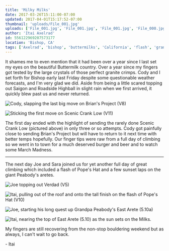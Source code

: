 ```yaml
---
title: 'Milky Milks'
date: 2017-03-26T15:11:00-07:00
updated: 2017-04-01T15:17:52-07:00
thumbnail: 'uploads/File_001.jpg'
uploads: ['File_001.jpg', 'File_001.jpg', 'File_001.jpg', 'File_000.jpg']
author: 'Itai Axelrad'
id: 556122969207573177
location: 'Bishop, CA'
tags: ['Axelrad', 'bishop', 'buttermilks', 'California', 'flash', 'granite', 'highball', 'Itai']
---
```


It shames me to even mention that it had been over a year since I last set my eyes on the beautiful Buttermilk country. Over a year since my fingers got tested by the large crystals of those perfect granite crimps. Cody and I set forth for Bishop early last Friday despite some questionable weather forecasts, and I'm very glad we did.
Aside from being a little scared topping out Saigon and Roadside Highball in slight rain when we first arrived, it quickly blew past us and never returned.

![Cody, slapping the last big move on Brian's Project (V8)](uploads/File_000(4).jpg)

![Sticking the first move on Scenic Crank Low (V11)](uploads/File_000(3).jpg)

The first day ended with the highlight of sending the rarely done Scenic Crank Low (pictured above) in only three or so attempts. Cody got painfully close to sending Brian's Project but will have to return to it next time with better temps hopefully. Our finger tips were raw from a full day of climbing so we went in to town for a much deserved burger and beer and to watch some March Madness.

---

The next day Joe and Sara joined us for yet another full day of great climbing which included a flash of Pope's Hat and a few sunset laps on the giant Peabody's aretes.

![Joe topping out Verdad (V5)](uploads/File_000(2).jpg)

![Itai, pulling out of the roof and onto the tall finish on the flash of Pope's Hat (V10)](uploads/File_001.jpg)

![Joe, starting his long quest up Grandpa Peabody's East Arete (5.10a)](uploads/File_000(1).jpg)

![Itai, nearing the top of East Arete (5.10) as the sun sets on the Milks.](uploads/File_000.jpg)

My fingers are still recovering from the non-stop bouldering weekend but as always, I can't wait to go back.

\- Itai

